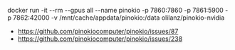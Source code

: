 
docker run -it --rm --gpus all --name pinokio -p 7860:7860 -p 7861:5900 -p 7862:42000 -v /mnt/cache/appdata/pinokio:/data olilanz/pinokio-nvidia

* https://github.com/pinokiocomputer/pinokio/issues/87
* https://github.com/pinokiocomputer/pinokio/issues/238
